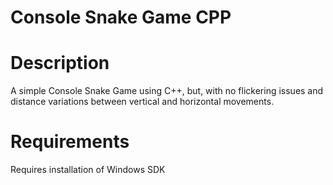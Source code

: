 # Console Snake Game CPP

# Description

A simple Console Snake Game using C++, but, with no flickering issues and distance variations between vertical and horizontal movements.

# Requirements

Requires installation of Windows SDK
